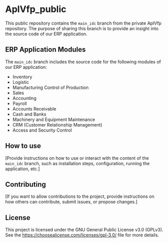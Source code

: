 # AplVfp_public

This public repository contains the `main_idc` branch from the private AplVfp repository. The purpose of sharing this branch is to provide an insight into the source code of our ERP application.

## ERP Application Modules

The `main_idc` branch includes the source code for the following modules of our ERP application:

- Inventory
- Logistic
- Manufacturing Control of Production
- Sales
- Accounting
- Payroll
- Accounts Receivable
- Cash and Banks
- Machinery and Equipment Maintenance
- CRM (Customer Relationship Management)
- Access and Security Control

## How to use

[Provide instructions on how to use or interact with the content of the `main_idc` branch, such as installation steps, configuration, running the application, etc.]

## Contributing

[If you want to allow contributions to the project, provide instructions on how others can contribute, submit issues, or propose changes.]

## License

This project is licensed under the GNU General Public License v3.0 (GPLv3). See the https://choosealicense.com/licenses/gpl-3.0/ file for more details.
 
